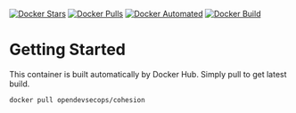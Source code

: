 [![Docker Stars](https://img.shields.io/docker/stars/opendevsecops/cohesion.svg)](https://hub.docker.com/r/opendevsecops/cohesion/)
[![Docker Pulls](https://img.shields.io/docker/pulls/opendevsecops/cohesion.svg)](https://hub.docker.com/r/opendevsecops/cohesion/)
[![Docker Automated](https://img.shields.io/docker/automated/opendevsecops/cohesion.svg)](https://hub.docker.com/r/opendevsecops/cohesion/)
[![Docker Build](https://img.shields.io/docker/build/opendevsecops/cohesion.svg)](https://hub.docker.com/r/opendevsecops/cohesion/)

# Getting Started

This container is built automatically by Docker Hub. Simply pull to get latest build.

```sh
docker pull opendevsecops/cohesion
```
